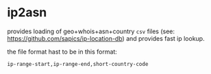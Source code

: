 # ip2asn

provides loading of geo+whois+asn+country `csv` files (see: https://github.com/sapics/ip-location-db) and provides fast ip lookup.

the file format hast to be in this format:
```
ip-range-start,ip-range-end,short-country-code
```